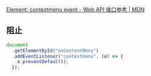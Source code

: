 [Element: contextmenu event - Web API 接口参考 | MDN](https://developer.mozilla.org/zh-CN/docs/Web/API/Element/contextmenu_event)

## 阻止

```js
document
  .getElementById("noContextMenu")
  .addEventListener("contextmenu", (e) => {
    e.preventDefault();
  });
```
